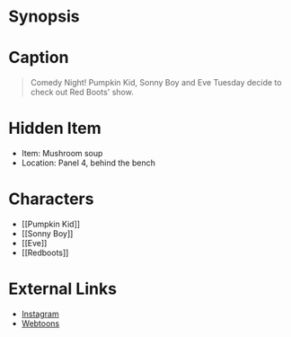 # Synopsis


# Caption
> Comedy Night! Pumpkin Kid, Sonny Boy and Eve Tuesday decide to check out Red Boots' show.

# Hidden Item
* Item: Mushroom soup
* Location: <spoiler>Panel 4, behind the bench</spoiler>

# Characters
* [[Pumpkin Kid]]
* [[Sonny Boy]]
* [[Eve]]
* [[Redboots]]

# External Links
* [Instagram](https://www.instagram.com/p/CcYNE32MDiJ/?igshid=YmMyMTA2M2Y=)
* [Webtoons](https://www.webtoons.com/en/challenge/twistwood-tales/107-comedy-night/viewer?title_no=344740&episode_no=117)